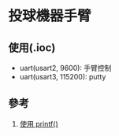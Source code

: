 # 投球機器手臂

## 使用(.ioc)

- uart(usart2, 9600): 手臂控制
- uart(usart3, 115200): putty

## 參考

1. [使用 printf()](https://blog.csdn.net/wschou/article/details/106594045)
